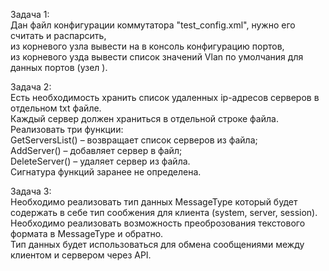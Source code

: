 Задача 1:  
	Дан файл конфигурации коммутатора "test_config.xml", нужно его считать и распарсить,  
	из корневого узла <Ports> вывести на в консоль конфигурацию портов,  
	из корневого узда <Vlans> вывести список значений Vlan по умолчания для данных портов (узел <defVlans>).  
	  
Задача 2:  
	Есть необходимость хранить список удаленных ip-адресов серверов в отдельном txt файле.  
	Каждый сервер должен храниться в отдельной строке файла.  
	Реализовать три функции:  
		GetServersList() – возвращает список серверов из файла;  
		AddServer() – добавляет сервер в файл;  
		DeleteServer() – удаляет сервер из файла.   
	Сигнатура функций заранее не определена. 
  	
Задача 3:  
	Необходимо реализовать тип данных MessageType который будет содержать в себе тип сообжения для клиента (system, server, session).  
	Необходимо реализовать возможность преоброзования текстового формата в MessageType и обратно.   
	Тип данных будет использоваться для обмена сообщениями между клиентом и сервером через API. 	  
  
